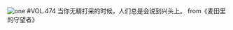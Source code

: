 ![one](http://image.wufazhuce.com/Foo5VYy7xGs3tryGZlPeg84xe8d9)
#VOL.474
当你无精打采的时候，人们总是会说到兴头上。 from《麦田里的守望者》